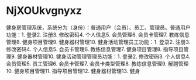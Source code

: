 # NjXOUkvgnyxz
健身房管理系统，系统分为（身份）：普通用户（会员）、员工、管理员。普通用户功能：1. 登录2. 注册3. 修改密码4. 个人信息5. 会员管理6. 会员卡管理7. 教练信息管理8. 健身项目管理9. 健身器材管理10. 健身活动管理员工功能：1. 登录2. 注册3. 修改密码4. 个人信息5. 会员卡管理6. 教练信息管理7. 健身项目管理8. 指导项目管理9. 健身器材管理10. 健身活动管理管理员功能：1. 登录2. 修改密码3. 个人信息4. 会员管理5. 员工管理6. 会员卡管理7. 会员卡类型管理8. 教练信息管理9. 解聘管理10. 健身项目管理11. 指导项目管理12. 健身器材管理13. 健身
